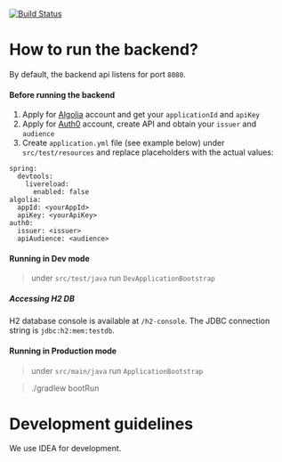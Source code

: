 
[![Build Status](https://travis-ci.org/devchampions/devevents-backend.svg?branch=master)](https://travis-ci.org/devchampions/devevents-backend)

# How to run the backend?

By default, the backend api listens for port `8080`.

#### Before running the backend
1. Apply for [Algolia](https://www.algolia.com) account and get your `applicationId` and `apiKey`
2. Apply for [Auth0](https://auth0.com) account, create API and obtain your `issuer` and `audience`
3. Create `application.yml` file (see example below) under `src/test/resources` and replace placeholders with the actual values:
```
spring:
  devtools:
    livereload:
      enabled: false
algolia:
  appId: <yourAppId>
  apiKey: <yourApiKey>
auth0:
  issuer: <issuer>
  apiAudience: <audience>
```


#### Running in Dev mode
> under `src/test/java` run `DevApplicationBootstrap`
 
##### Accessing H2 DB
H2 database console is available at `/h2-console`. The JDBC connection string is `jdbc:h2:mem:testdb`. 
 
#### Running in Production mode
> under `src/main/java` run `ApplicationBootstrap`

> ./gradlew bootRun

# Development guidelines
We use IDEA for development.


